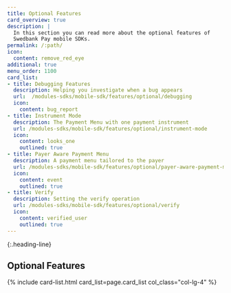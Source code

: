 ```yaml
---
title: Optional Features
card_overview: true
description: |
  In this section you can read more about the optional features of
  Swedbank Pay mobile SDKs.
permalink: /:path/
icon:
  content: remove_red_eye
additional: true
menu_order: 1100
card_list:
- title: Debugging Features
  description: Helping you investigate when a bug appears
  url:  /modules-sdks/mobile-sdk/features/optional/debugging
  icon:
    content: bug_report
- title: Instrument Mode
  description: The Payment Menu with one payment instrument
  url: /modules-sdks/mobile-sdk/features/optional/instrument-mode
  icon:
    content: looks_one
    outlined: true
- title: Payer Aware Payment Menu
  description: A payment menu tailored to the payer
  url: /modules-sdks/mobile-sdk/features/optional/payer-aware-payment-menu
  icon:
    content: event
    outlined: true
- title: Verify
  description: Setting the verify operation
  url: /modules-sdks/mobile-sdk/features/optional/verify
  icon:
    content: verified_user
    outlined: true
---
```


{:.heading-line}

## Optional Features

{% include card-list.html card_list=page.card_list col_class="col-lg-4" %}

